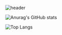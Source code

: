 ![header](https://capsule-render.vercel.app/api?type=slice&color=auto&height=300&section=header&text=SEO%20YOUNG%20HO&desc=Positive%20Developer!&descSize=25&fontAlignY=30&descAlignY=45&fontSize=50&rotate=19&fontAlign=70&descAlign=79.3)

![Anurag's GitHub stats](https://github-readme-stats.vercel.app/api?username=0Hoxy&theme=default&show_icons=true)

![Top Langs](https://github-readme-stats.vercel.app/api/top-langs/?username=anuraghazra&layout=compact)

